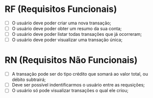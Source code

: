 # RF (Requisitos Funcionais)

- [ ] O usuário deve poder criar uma nova transação;
- [ ] O usuário deve poder obter um resumo da sua conta;
- [ ] O usuário deve poder listar todas transações que já ocorreram;
- [ ] O usuário deve poder visualizar uma transação única;

# RN (Requisitos Não Funcionais)

- [ ] A transação pode ser do tipo crédito que somará ao valor total, ou débito subtrairá;
- [ ] Deve ser possível indentificarmos o usuário entre as requsições;
- [ ] O usuário só pode visualizar transações o qual ele criou;